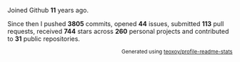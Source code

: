 Joined Github **11** years ago.

Since then I pushed **3805** commits, opened **44** issues, submitted **113** pull requests, received **744** stars across **260** personal projects and contributed to **31** public repositories.

<p align="right"><sub>Generated using <a href="https://github.com/marketplace/actions/profile-readme-stats">teoxoy/profile-readme-stats</a></sub></p>
